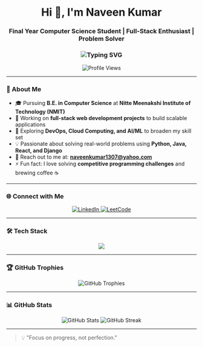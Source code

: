 <!-- GitHub Profile README for Naveen Kumar -->

<h1 align="center">Hi 👋, I'm Naveen Kumar</h1>
<h3 align="center">Final Year Computer Science Student | Full-Stack Enthusiast | Problem Solver</h3>
<h3 align="center"> <img src="https://readme-typing-svg.herokuapp.com?font=Fira+Code&pause=1000&color=2E86AB&center=true&vCenter=true&width=500&lines=CSE+Student+at+NMIT+Bangalore;Full+Stack+Developer;Learning+Enthusiast" alt="Typing SVG" /></h3>


<p align="center">
  <img src="https://komarev.com/ghpvc/?username=nn0343424&label=Profile%20views&color=0e75b6&style=flat" alt="Profile Views" />
</p>

<p align="center">
<!--    <img src="https://media0.giphy.com/media/v1.Y2lkPTc5MGI3NjExdHBzOW5zYmx2MDkzcDVvendqdXIzYWh2ZzgwaHltYXY4cDl1ejB4ciZlcD12MV9pbnRlcm5hbF9naWZfYnlfaWQmY3Q9Zw/STThOmSL9X8jpaEqfE/giphy.gif" width="300" alt="Coding Animation"/>  -->
</p>

---

### 🚀 About Me

- 🎓 Pursuing **B.E. in Computer Science** at **Nitte Meenakshi Institute of Technology (NMIT)**  
- 🔭 Working on **full-stack web development projects** to build scalable applications  
- 🌱 Exploring **DevOps, Cloud Computing, and AI/ML** to broaden my skill set  
- 💡 Passionate about solving real-world problems using **Python, Java, React, and Django**  
- 📧 Reach out to me at: **naveenkumar1307@yahoo.com**  
- ⚡ Fun fact: I love solving **competitive programming challenges** and brewing coffee ☕  

---

### 🌐 Connect with Me

<p align="center">
  <a href="https://linkedin.com/in/naveenkumar2013" target="_blank">
    <img src="https://img.shields.io/badge/LinkedIn-0077B5?style=for-the-badge&logo=linkedin&logoColor=white" alt="LinkedIn" />
  </a>
  <a href="https://www.leetcode.com/naveen2013" target="_blank">
    <img src="https://img.shields.io/badge/LeetCode-FFA116?style=for-the-badge&logo=leetcode&logoColor=black" alt="LeetCode" />
  </a>
</p>

---

### 🛠️ Tech Stack

<p align="center">
  <img src="https://skillicons.dev/icons?i=java,python,js,react,nodejs,html,css,tailwind,vue,django,mongodb,mysql,sqlite,git,linux,hadoop,bootstrap,c" />
</p>

---

### 🏆 GitHub Trophies

<p align="center">
  <img src="https://github-profile-trophy.vercel.app/?username=nn0343424&theme=radical&no-frame=true&margin-w=15&margin-h=15" alt="GitHub Trophies" />
</p>

---

### 📊 GitHub Stats

<p align="center">
  <img src="https://github-readme-stats.vercel.app/api?username=nn0343424&show_icons=true&theme=radical&hide_border=true" alt="GitHub Stats" />
  <img src="https://github-readme-streak-stats.herokuapp.com/?user=nn0343424&theme=radical&hide_border=true" alt="GitHub Streak" />
</p>

---

> 💡 "Focus on progress, not perfection."
